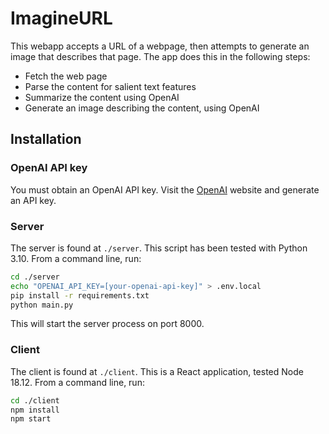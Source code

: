# ImagineURL

This webapp accepts a URL of a webpage, then attempts to generate an image that describes that page. The app does this
in the following steps:

- Fetch the web page
- Parse the content for salient text features
- Summarize the content using OpenAI
- Generate an image describing the content, using OpenAI

## Installation
### OpenAI API key
You must obtain an OpenAI API key. Visit the [OpenAI](https://platform.openai.com/) website and generate an API key. 

### Server
The server is found at `./server`. This script has been tested with Python 3.10. From a command line, run:
```bash
cd ./server
echo "OPENAI_API_KEY=[your-openai-api-key]" > .env.local
pip install -r requirements.txt
python main.py
```
This will start the server process on port 8000.

### Client
The client is found at `./client`. This is a React application, tested Node 18.12. From a command line, run:
```bash
cd ./client
npm install
npm start
```